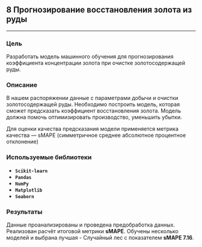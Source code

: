 ﻿## 8 Прогнозирование восстановления золота из руды

---
### Цель
Разработать модель машинного обучения для прогнозирования коэффициента концентрации золота при очистке золотосодержащей руды.

### Описание
В нашем распоряжении данные с параметрами добычи и очистки золотосодержащей руды. Необходимо построить модель, которая сможет предсказать коэффициент восстановления золота. Модель должна помочь оптимизировать производство, уменьшить убытки.

Для оценки качества предсказания модели применяется метрика качества — sMAPE (симметричное среднее абсолютное процентное отклонение)

### Используемые библиотеки
- **`Scikit-learn`**
- **`Pandas`**
- **`NumPy`**
- **`Matplotlib`**
- **`Seaborn`**

### Результаты
Данные проанализированы и проведена предобработка данных. Реализован расчёт итоговой метрики **sMAPE**. Обучены несколько моделей и выбрана лучшая - Случайный лес с показателем **sMAPE 7.16**.